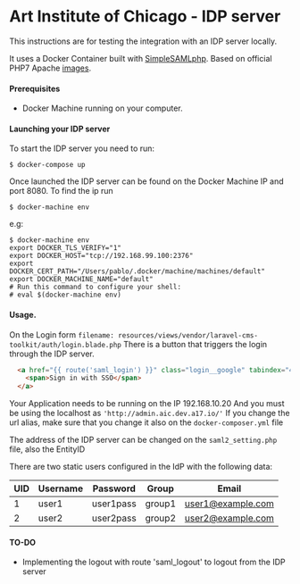# Art Institute of Chicago - IDP server

This instructions are for testing the integration with an IDP server locally.

It uses a Docker Container built with [SimpleSAMLphp](https://simplesamlphp.org). Based on official PHP7 Apache [images](https://hub.docker.com/_/php/).

#### Prerequisites

- Docker Machine running on your computer.

#### Launching your IDP server

To start the IDP server you need to run:

```
$ docker-compose up
```

Once launched the IDP server can be found on the Docker Machine IP and port 8080.
To find the ip run

```
$ docker-machine env
```

e.g:

```
$ docker-machine env
export DOCKER_TLS_VERIFY="1"
export DOCKER_HOST="tcp://192.168.99.100:2376"
export DOCKER_CERT_PATH="/Users/pablo/.docker/machine/machines/default"
export DOCKER_MACHINE_NAME="default"
# Run this command to configure your shell:
# eval $(docker-machine env)
```

#### Usage.

On the Login form
```filename: resources/views/vendor/laravel-cms-toolkit/auth/login.blade.php```
There is a button that triggers the login through the IDP server.
```html
  <a href="{{ route('saml_login') }}" class="login__google" tabindex="4">
    <span>Sign in with SSO</span>
  </a>
```

Your Application needs to be running on the IP 192.168.10.20
And you must be using the localhost as `'http://admin.aic.dev.a17.io/'`
If you change the url alias, make sure that you change it also on the `docker-composer.yml` file

The address of the IDP server can be changed on the `saml2_setting.php` file, also the EntityID

There are two static users configured in the IdP with the following data:

| UID | Username | Password | Group | Email |
|---|---|---|---|---|
| 1 | user1 | user1pass | group1 | user1@example.com |
| 2 | user2 | user2pass | group2 | user2@example.com |


#### TO-DO

- Implementing the logout with route 'saml_logout' to logout from the IDP server
